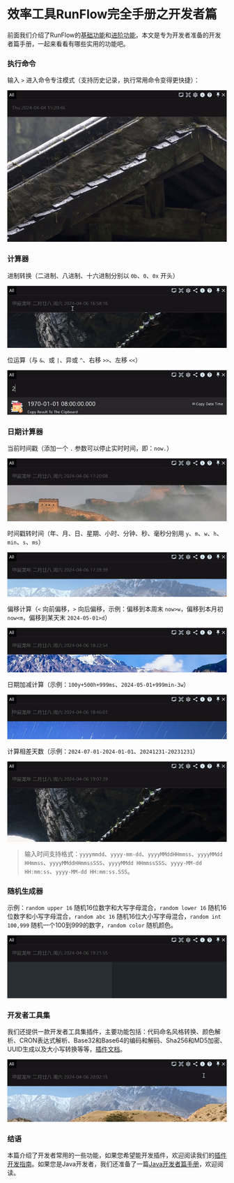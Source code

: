 # 效率工具RunFlow完全手册之开发者篇

前面我们介绍了RunFlow的[基础功能](runflow_basic_point.md)和[进阶功能](runflow_advanced_point.md)，本文是专为开发者准备的开发者篇手册，一起来看看有哪些实用的功能吧。

### 执行命令

输入 `>` 进入命令专注模式（支持历史记录，执行常用命令变得更快捷）：

![exec_command](../images/exec_command.gif)

### 计算器

进制转换（二进制、八进制、十六进制分别以 `0b`、`0`、`0x` 开头）

![calc_binary](../images/calc_binary.gif)

位运算（与 `&`、或 `|`、异或 `^`、右移 `>>`、左移 `<<`）

![calc_bit](../images/calc_bit.gif)

### 日期计算器

当前时间戳（添加一个 `.` 参数可以停止实时时间，即：`now.`）

![calc_date_now](../images/calc_date_now.gif)

时间戳转时间（年、月、日、星期、小时、分钟、秒、毫秒分别用 `y`、`m`、`w`、`h`、`min`、`s`、`ms`）

![calc_timestamp](../images/calc_timestamp.gif)

偏移计算（`<` 向前偏移，`>` 向后偏移，示例：偏移到本周末 `now>w`，偏移到本月初 `now<m`，偏移到某天末 `2024-05-01>d`）

![calc_date_offset](../images/calc_date_offset.gif)

日期加减计算（示例：`100y+500h+999ms`、`2024-05-01+999min-3w`）

![calc_date](../images/calc_date.gif)

计算相差天数（示例：`2024-07-01-2024-01-01`、`20241231-20231231`）

![calc_day_between](../images/calc_day_between.gif)

> 输入时间支持格式：`yyyymmdd`、`yyyy-mm-dd`、`yyyyMMddHHmmss`、`yyyyMMdd HHmmss`、`yyyyMMddHHmmssSSS`、`yyyyMMdd HHmmssSSS`、`yyyy-MM-dd HH:mm:ss`、`yyyy-MM-dd HH:mm:ss.SSS`。

### 随机生成器

示例：`random upper 16` 随机16位数字和大写字母混合，`random lower 16` 随机16位数字和小写字母混合，`random abc 16` 随机16位大小写字母混合，`random int 100,999` 随机一个100到999的数字，`random color` 随机颜色。

![random_generator](../images/random_generator.gif)

### 开发者工具集

我们还提供一款开发者工具集插件，主要功能包括：代码命名风格转换、颜色解析、CRON表达式解析、Base32和Base64的编码和解码、Sha256和MD5加密、UUID生成以及大小写转换等等，[插件文档](https://myrest.top/zh-cn/store/plugin?id=top.myrest.myflow.developer)。

![plugin_developer_tools](../images/plugin_developer_tools.gif)

### 结语

本篇介绍了开发者常用的一些功能，如果您希望能开发插件，欢迎阅读我们的[插件开发指南](https://myrest.top/zh-cn/guide/myflow/plugin)。如果您是Java开发者，我们还准备了一篇[Java开发者篇手册](runflow_java_developer_point.md)，欢迎阅读。
